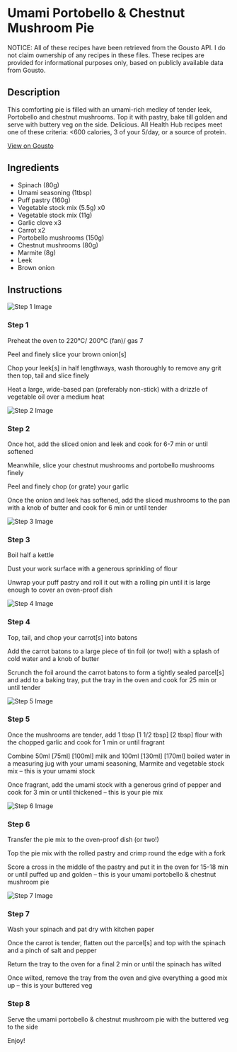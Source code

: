 # Umami Portobello & Chestnut Mushroom Pie

NOTICE: All of these recipes have been retrieved from the Gousto API. I do not claim ownership of any recipes in these files. These recipes are provided for informational purposes only, based on publicly available data from Gousto.

## Description

This comforting pie is filled with an umami-rich medley of tender leek, Portobello and chestnut mushrooms. Top it with pastry, bake till golden and serve with buttery veg on the side. Delicious. All Health Hub recipes meet one of these criteria: <600 calories, 3 of your 5/day, or a source of protein.

[View on Gousto](https://www.gousto.co.uk/recipes/cookbook/umami-portobello-chestnut-mushroom-pie)

## Ingredients

- Spinach (80g)
- Umami seasoning (1tbsp)
- Puff pastry (160g)
- Vegetable stock mix (5.5g) x0
- Vegetable stock mix (11g)
- Garlic clove x3
- Carrot x2
- Portobello mushrooms (150g)
- Chestnut mushrooms (80g)
- Marmite (8g)
- Leek
- Brown onion

## Instructions

![Step 1 Image](https://production-media.gousto.co.uk/cms/recipe-step-image/step-1-9-1701948850770-x200.jpg)

### Step 1

Preheat the oven to 220°C/ 200°C (fan)/ gas 7

Peel and finely slice your brown onion[s]

Chop your leek[s] in half lengthways, wash thoroughly to remove any grit then top, tail and slice finely

Heat a large, wide-based pan (preferably non-stick) with a drizzle of vegetable oil over a medium heat

![Step 2 Image](https://production-media.gousto.co.uk/cms/recipe-step-image/step-2-10-1701948859027-x200.jpg)

### Step 2

Once hot, add the sliced onion and leek and cook for 6-7 min or until softened

Meanwhile, slice your chestnut mushrooms and portobello mushrooms finely

Peel and finely chop (or grate) your garlic

Once the onion and leek has softened, add the sliced mushrooms to the pan with a knob of butter and cook for 6 min or until tender

![Step 3 Image](https://production-media.gousto.co.uk/cms/recipe-step-image/step-3-14-1701948865401-x200.jpg)

### Step 3

Boil half a kettle

Dust your work surface with a generous sprinkling of flour

Unwrap your puff pastry and roll it out with a rolling pin until it is large enough to cover an oven-proof dish

![Step 4 Image](https://production-media.gousto.co.uk/cms/recipe-step-image/step-4-9-1701948870680-x200.jpg)

### Step 4

Top, tail, and chop your carrot[s] into batons

Add the carrot batons to a large piece of tin foil (or two!) with a splash of cold water and a knob of butter

Scrunch the foil around the carrot batons to form a tightly sealed parcel[s] and add to a baking tray, put the tray in the oven and cook for 25 min or until tender

![Step 5 Image](https://production-media.gousto.co.uk/cms/recipe-step-image/step-5-10-1701948876518-x200.jpg)

### Step 5

Once the mushrooms are tender, add 1 tbsp <span class="text-purple">[1 1/2 tbsp]</span> <span class="text-danger">[2 tbsp]</span> flour with the chopped garlic and cook for 1 min or until fragrant

Combine 50ml<span class="text-purple"> [75ml] </span><span class="text-danger">[100ml] </span>milk and 100ml <span class="text-purple">[130ml] </span><span class="text-danger">[170ml]</span> boiled water in a measuring jug with your umami seasoning, Marmite and vegetable stock mix – this is your umami stock

Once fragrant, add the umami stock with a generous grind of pepper and cook for 3 min or until thickened – this is your pie mix

![Step 6 Image](https://production-media.gousto.co.uk/cms/recipe-step-image/step-6-10-1701948881779-x200.jpg)

### Step 6

Transfer the pie mix to the oven-proof dish (or two!)

Top the pie mix with the rolled pastry and crimp round the edge with a fork

Score a cross in the middle of the pastry and put it in the oven for 15-18 min or until puffed up and golden – this is your umami portobello & chestnut mushroom pie

![Step 7 Image](https://production-media.gousto.co.uk/cms/recipe-step-image/step-7-9-1701948887364-x200.jpg)

### Step 7

Wash your spinach and pat dry with kitchen paper

Once the carrot is tender, flatten out the parcel[s] and top with the spinach and a pinch of salt and pepper

Return the tray to the oven for a final 2 min or until the spinach has wilted

Once wilted, remove the tray from the oven and give everything a good mix up – this is your buttered veg

### Step 8

Serve the umami portobello & chestnut mushroom pie with the buttered veg to the side

Enjoy!

